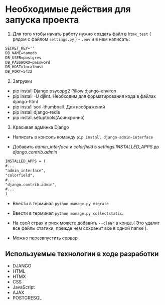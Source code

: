 # Необходимые действия для запуска проекта

1. Для того чтобы начать работу нужно создать файл в `htmx_test` ( рядом с файлом `settings.py` ) - `.env` и в нем написать:

```markdown
SECRET_KEY=''
DB_NAME=namedb
DB_USER=postgres
DB_PASSWORD=password
DB_HOST=localhost
DB_PORT=5432
```

2. Загрузки

- pip install Django psycopg2 Pillow django-environ
- pip install -U djlint. Необходим для форматирования кода в файлах django-html
- pip install sorl-thumbnail. Для изображений
- pip install django-redis
- pip install setuptools(Асинхронно)

3. Красивая админка Django</b>

- Написать в консоль команду `pip install django-admin-interface`

- Добавить _admin_interface_ и _colorfield_ в _settings.INSTALLED_APPS_ до _django.contrib.admin_

```markdown
INSTALLED_APPS = (
#...
"admin_interface",
"colorfield",
#...
"django.contrib.admin",
#...
)
```

- Ввести в терминал `python manage.py migrate`

- Ввести в терминал `python manage.py collectstatic`.

- На свой страх и риск можете добавить `--clear` в конце.( Это удалит все файлы статики, прежде чем сохранит все в одной папке ).

- Можно перезапустить сервер

## Используемые технологии в ходе разработки

- DJANGO
- HTML
- HTMX
- CSS
- JavaScript
- AJAX
- POSTGRESQL
